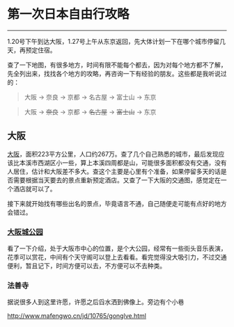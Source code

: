 # 第一次日本自由行攻略

---

1.20号下午到达大阪，1.27号上午从东京返回，先大体计划一下在哪个城市停留几天，再预定住宿。

查了一下地图，有很多地方，时间有限不能每个都去，因为对每个地方都不了解，先全列出来，找找各个地方的攻略，再咨询一下有经验的朋友。这些都是我听说过的：

> 大阪 -> 奈良 -> 京都 -> 名古屋 -> 富士山 -> 东京

> 大阪 -> ~~奈良~~ -> 京都 -> ~~名古屋~~ -> ~~富士山~~ -> 东京

## 大阪
[大阪](https://baike.baidu.com/item/%E5%A4%A7%E9%98%AA/1176464?fr=aladdin)，面积223平方公里，人口约267万。查了几个自己熟悉的城市，最后发现应该比本溪市西湖区小一些，算上本溪四周都是山，可能很多面积都没有交通，没有人居住，估计和大阪差不多大。查这个主要是心里有个准备，如果停留多天的话是否需要根据当天要去的景点重新预定酒店。又查了一下大阪的交通图，感觉定在一个酒店就可以了。

接下来就开始找有哪些出名的景点，毕竟语言不通，自己随便走可能有点好的地方会错过。

### [大阪城公园](https://baike.baidu.com/item/%E5%A4%A7%E9%98%AA%E5%9F%8E%E5%85%AC%E5%9B%AD/2127298?fr=aladdin)
看了一下介绍，处于大阪市中心的位置，是个大公园，经常有一些街头音乐表演，花季可以赏花，中间有个天守阁可以登上去看看。看完觉得没大吸引力，不过交通便利，暂且记下，时间方便可以去，不方便可以不去种类。

### 法善寺
据说很多人到这里许愿，许愿之后舀水洒到佛像上。旁边有个小巷


http://www.mafengwo.cn/jd/10765/gonglve.html

